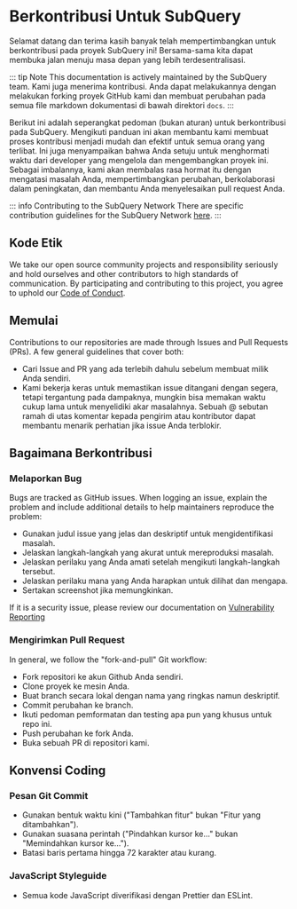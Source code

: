 # Berkontribusi Untuk SubQuery

Selamat datang dan terima kasih banyak telah mempertimbangkan untuk berkontribusi pada proyek SubQuery ini! Bersama-sama kita dapat membuka jalan menuju masa depan yang lebih terdesentralisasi.

::: tip Note This documentation is actively maintained by the SubQuery team. Kami juga menerima kontribusi. Anda dapat melakukannya dengan melakukan forking proyek GitHub kami dan membuat perubahan pada semua file markdown dokumentasi di bawah direktori `docs`. :::

Berikut ini adalah seperangkat pedoman (bukan aturan) untuk berkontribusi pada SubQuery. Mengikuti panduan ini akan membantu kami membuat proses kontribusi menjadi mudah dan efektif untuk semua orang yang terlibat. Ini juga menyampaikan bahwa Anda setuju untuk menghormati waktu dari developer yang mengelola dan mengembangkan proyek ini. Sebagai imbalannya, kami akan membalas rasa hormat itu dengan mengatasi masalah Anda, mempertimbangkan perubahan, berkolaborasi dalam peningkatan, dan membantu Anda menyelesaikan pull request Anda.

::: info Contributing to the SubQuery Network There are specific contribution guidelines for the SubQuery Network [here](../subquery_network/community.md#contributing-to-codebases). :::

## Kode Etik

We take our open source community projects and responsibility seriously and hold ourselves and other contributors to high standards of communication. By participating and contributing to this project, you agree to uphold our [Code of Conduct](https://github.com/subquery/subql/blob/main/CODE_OF_CONDUCT.md).

## Memulai

Contributions to our repositories are made through Issues and Pull Requests (PRs). A few general guidelines that cover both:

- Cari Issue and PR yang ada terlebih dahulu sebelum membuat milik Anda sendiri.
- Kami bekerja keras untuk memastikan issue ditangani dengan segera, tetapi tergantung pada dampaknya, mungkin bisa memakan waktu cukup lama untuk menyelidiki akar masalahnya. Sebuah @ sebutan ramah di utas komentar kepada pengirim atau kontributor dapat membantu menarik perhatian jika issue Anda terblokir.

## Bagaimana Berkontribusi

### Melaporkan Bug

Bugs are tracked as GitHub issues. When logging an issue, explain the problem and include additional details to help maintainers reproduce the problem:

- Gunakan judul issue yang jelas dan deskriptif untuk mengidentifikasi masalah.
- Jelaskan langkah-langkah yang akurat untuk mereproduksi masalah.
- Jelaskan perilaku yang Anda amati setelah mengikuti langkah-langkah tersebut.
- Jelaskan perilaku mana yang Anda harapkan untuk dilihat dan mengapa.
- Sertakan screenshot jika memungkinkan.

If it is a security issue, please review our documentation on [Vulnerability Reporting](./vulnerability-reporting.md)

### Mengirimkan Pull Request

In general, we follow the "fork-and-pull" Git workflow:

- Fork repositori ke akun Github Anda sendiri.
- Clone proyek ke mesin Anda.
- Buat branch secara lokal dengan nama yang ringkas namun deskriptif.
- Commit perubahan ke branch.
- Ikuti pedoman pemformatan dan testing apa pun yang khusus untuk repo ini.
- Push perubahan ke fork Anda.
- Buka sebuah PR di repositori kami.

## Konvensi Coding

### Pesan Git Commit

- Gunakan bentuk waktu kini ("Tambahkan fitur" bukan "Fitur yang ditambahkan").
- Gunakan suasana perintah ("Pindahkan kursor ke..." bukan "Memindahkan kursor ke...").
- Batasi baris pertama hingga 72 karakter atau kurang.

### JavaScript Styleguide

- Semua kode JavaScript diverifikasi dengan Prettier dan ESLint.
